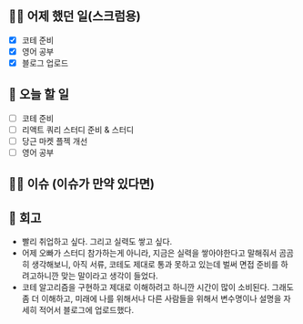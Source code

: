 ## ✍🏻 어제 했던 일(스크럼용)

- [x] 코테 준비
- [x] 영어 공부
- [x] 블로그 업로드

## 📑 오늘 할 일

- [ ] 코테 준비
- [ ] 리액트 쿼리 스터디 준비 & 스터디
- [ ] 당근 마켓 플젝 개선
- [ ] 영어 공부

## 🙏🏻 이슈 (이슈가 만약 있다면)

## 💬 회고

- 빨리 취업하고 싶다. 그리고 실력도 쌓고 싶다.
- 어제 오빠가 스터디 참가하는게 아니라, 지금은 실력을 쌓아야한다고 말해줘서 곰곰히 생각해보니, 아직 서류, 코테도 제대로 통과 못하고 있는데 벌써 면접 준비를 하려고하니깐 맞는 말이라고 생각이 들었다.
- 코테 알고리즘을 구현하고 제대로 이해하려고 하니깐 시간이 많이 소비된다. 그래도 좀 더 이해하고, 미래에 나를 위해서나 다른 사람들을 위해서 변수명이나 설명을 자세히 적어서 블로그에 업로드했다.
